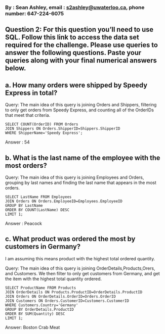### By : Sean Ashley, email : s2ashley@uwaterloo.ca, phone number: 647-224-6075

## Question 2: For this question you’ll need to use SQL. Follow this link to access the data set required for the challenge. Please use queries to answer the following questions. Paste your queries along with your final numerical answers below.

## a. How many orders were shipped by Speedy Express in total?

Query:
The main idea of this query is joining Orders and Shippers, filtering to only get orders from Speedy Express, and counting all of the OrderIDs that meet that criteria.
```
SELECT COUNT(OrderID) FROM Orders
JOIN Shippers ON Orders.ShipperID=Shippers.ShipperID
WHERE ShipperName='Speedy Express';
```

Answer : 54

## b. What is the last name of the employee with the most orders?

Query:
The main idea of this query is joining Employees and Orders, grouping by last names and finding the last name that appears in the most orders.
```
SELECT LastName FROM Employees
JOIN Orders ON Orders.EmployeeID=Employees.EmployeeID
GROUP BY LastName
ORDER BY COUNT(LastName) DESC
LIMIT 1;
```











Answer : Peacock

## c. What product was ordered the most by customers in Germany?

I am assuming this means product with the highest total ordered quantity.

Query:
The main idea of this query is joining OrderDetails,Products,Orers, and Customers. We then filter to only get customers from Germany, and get the item with the highest total quantity ordered.
```
SELECT ProductName FROM Products
JOIN OrderDetails ON Products.ProductID=OrderDetails.ProductID
JOIN Orders ON OrderDetails.OrderID=Orders.OrderID
JOIN Customers ON Orders.CustomerID=Customers.CustomerID
WHERE Customers.Country='Germany'
GROUP BY OrderDetails.ProductID
ORDER BY SUM(Quantity) DESC
LIMIT 1;
```
Answer: Boston Crab Meat